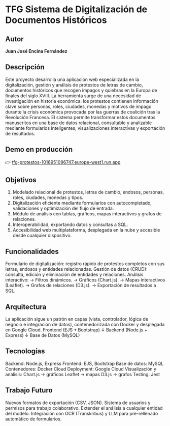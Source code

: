 # TFG Sistema de Digitalización de Documentos Históricos


## Autor  
**Juan José Encina Fernández**


##  Descripción
Este proyecto desarrolla una aplicación web especializada en la digitalización, gestión y análisis de protestos de letras de cambio, documentos históricos que recogen impagos y quiebras en la Europa de finales del siglo XVIII.
La herramienta surge de una necesidad de investigación en historia económica: los protestos contienen información clave sobre personas, roles, ciudades, monedas y motivos de impago durante la crisis económica provocada por las guerras de coalición tras la Revolución Francesa.
El sistema permite transformar estos documentos manuscritos en una base de datos relacional, consultable y analizable mediante formularios inteligentes, visualizaciones interactivas y exportación de resultados.


##  Demo en producción
👉 [tfg-protestos-1016951096747.europe-west1.run.app](https://tfg-protestos-1016951096747.europe-west1.run.app)

## Objetivos
1. Modelado relacional de protestos, letras de cambio, endosos, personas, roles, ciudades, monedas y tipos.
2. Digitalización eficiente mediante formularios con autocompletado, validaciones y optimización del flujo de entrada.
3. Módulo de análisis con tablas, gráficos, mapas interactivos y grafos de relaciones.
4. Interoperabilidad, exportando datos y consultas a SQL.
5. Accesibilidad web multiplataforma, desplegada en la nube y accesible desde cualquier dispositivo.

## Funcionalidades
Formulario de digitalización: registro rápido de protestos completos con sus letras, endosos y entidades relacionadas.
Gestión de datos (CRUD): consulta, edición y eliminación de entidades y relaciones.
Análisis interactivo:
  -> Filtros dinámicos.
  -> Gráficos (Chart.js).
  -> Mapas interactivos (Leaflet).
  -> Grafos de relaciones (D3.js).
  -> Exportación de resultados a SQL.

## Arquitectura
La aplicación sigue un patrón en capas (vista, controlador, lógica de negocio e integración de datos), contenedorizada con Docker y desplegada en Google Cloud.
Frontend (EJS + Bootstrap)
        ↓
Backend (Node.js + Express)
        ↓
Base de Datos (MySQL)

## Tecnologías
  Backend: Node.js, Express
  Frontend: EJS, Bootstrap
  Base de datos: MySQL
  Contenedores: Docker
  Cloud Deployment: Google Cloud
  Visualización y análisis:
  Chart.js → gráficos
  Leaflet → mapas
  D3.js → grafos
  Testing: Jest

## Trabajo Futuro
  Nuevos formatos de exportación (CSV, JSON).
  Sistema de usuarios y permisos para trabajo colaborativo.
  Extender el análisis a cualquier entidad del modelo.
  Integración con OCR (Transkribus) y LLM para pre-rellenado automático de formularios.

